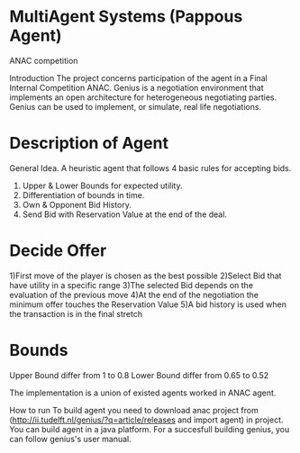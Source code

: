 # MultiAgent Systems (Pappous Agent)
 ANAC competition 

Introduction
The project concerns participation of the agent in a Final Internal Competition ANAC. Genius is a negotiation environment that implements an open architecture for heterogeneous negotiating parties. Genius can be used to implement, or simulate, real life negotiations. 



# Description of Agent
General Idea. A heuristic agent that follows 4 basic rules for accepting bids.
1) Upper & Lower Bounds for expected utility. <br />
2) Differentiation of bounds in time. <br />
3) Own  & Opponent Bid History. <br /> 
4) Send Bid with Reservation Value at the end of the deal. <br />


# Decide Offer
1)First move of the player is chosen as the best possible
2)Select Bid that have utility in a specific range
3)The selected Bid depends on the evaluation of the previous move
4)At the end of the negotiation the minimum offer touches the Reservation Value
5)A bid history is used when the transaction is in the final stretch

# Bounds
Upper Bound differ from 1 to 0.8
Lower Bound differ from 0.65 to 0.52 

The implementation is a union of existed agents worked in ANAC agent. 

How to run
To build agent you need to download anac project from 
(http://ii.tudelft.nl/genius/?q=article/releases and import agent)
in project. You can build agent in a java platform. For a succesfull building genius, you can follow genius's user manual.